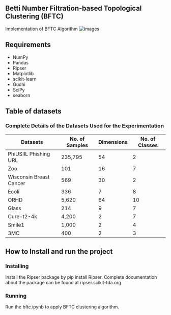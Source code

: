 ## Betti Number Filtration-based Topological Clustering (BFTC)
Implementation of BFTC Algorithm
![images](https://github.com/Arghyapa/bftc/blob/main/synthetic-2d.png)
## Requirements
- NumPy
- Pandas
- Ripser
- Matplotlib
- scikit-learn
- Gudhi
- SciPy
- seaborn
## Table of datasets
### Complete Details of the Datasets Used for the Experimentation

| Datasets                   | No. of Samples | Dimensions | No. of Classes |
|----------------------------|----------------|------------|----------------|
| PhiUSIIL Phishing URL      | 235,795        | 54         | 2              |
| Zoo                        | 101            | 16         | 7              |
| Wisconsin Breast Cancer    | 569            | 30         | 2              |
| Ecoli                      | 336            | 7          | 8              |
| ORHD                       | 5,620          | 64         | 10             |
| Glass                      | 214            | 9          | 7              |
| Cure-t2-4k                 | 4,200          | 2          | 7              |
| Smile1                     | 1,000          | 2          | 4              |
| 3MC                        | 400            | 2          | 3              |

## How to Install and run the project
### Installing
Install the Ripser package by pip install Ripser. Complete documentation about the package can be found at ripser.scikit-tda.org.
### Running
Run the bftc.ipynb to apply BFTC clustering algorithm.
